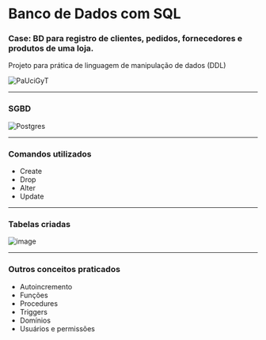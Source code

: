 # Banco de Dados com SQL 

### Case: BD para registro de clientes, pedidos, fornecedores e produtos de uma loja.
Projeto para prática de linguagem de manipulação de dados (DDL)

![PaUciGyT](https://github.com/nayara-lucia/db-loja/assets/126920974/11053628-6516-4d6a-a0ad-8b1808a462d9)

<hr>

### SGBD

![Postgres](https://img.shields.io/badge/postgres-%23316192.svg?style=for-the-badge&logo=postgresql&logoColor=white)

<hr>

### Comandos utilizados

- Create
- Drop
- Alter
- Update

<hr>

### Tabelas criadas

![image](https://github.com/nayara-lucia/db-loja/assets/126920974/bb129a2e-bd97-4ff5-869c-edf9a64c2d10)

<hr>

### Outros conceitos praticados

- Autoincremento
- Funções
- Procedures
- Triggers
- Domínios
- Usuários e permissões

  
